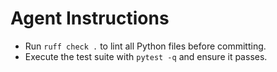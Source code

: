 # Agent Instructions

- Run `ruff check .` to lint all Python files before committing.
- Execute the test suite with `pytest -q` and ensure it passes.
